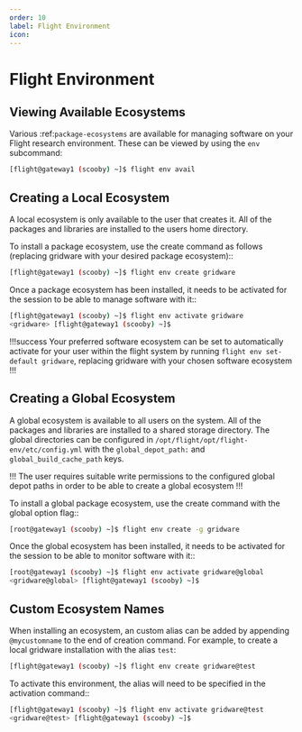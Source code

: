 ```yaml
---
order: 10
label: Flight Environment
icon: 
---
```



# Flight Environment


## Viewing Available Ecosystems

Various :ref:`package-ecosystems` are available for managing software on your Flight research environment. These can be viewed by using the `env` subcommand:

```bash
[flight@gateway1 (scooby) ~]$ flight env avail
```

## Creating a Local Ecosystem

A local ecosystem is only available to the user that creates it. All of the packages and libraries are installed to the users home directory.

To install a package ecosystem, use the create command as follows (replacing gridware with your desired package ecosystem)::

```bash
[flight@gateway1 (scooby) ~]$ flight env create gridware
```

Once a package ecosystem has been installed, it needs to be activated for the session to be able to manage software with it::

```bash
[flight@gateway1 (scooby) ~]$ flight env activate gridware
<gridware> [flight@gateway1 (scooby) ~]$
```
!!!success
Your preferred software ecosystem can be set to automatically activate for your user within the flight system by running `flight env set-default gridware`, replacing gridware with your chosen software ecosystem
!!!

## Creating a Global Ecosystem

A global ecosystem is available to all users on the system. All of the packages and libraries are installed to a shared storage directory. The global directories can be configured in ``/opt/flight/opt/flight-env/etc/config.yml`` with the `global_depot_path:` and ``global_build_cache_path`` keys.

!!!
The user requires suitable write permissions to the configured global depot paths in order to be able to create a global ecosystem
!!!

To install a global package ecosystem, use the create command with the global option flag::

```bash
[root@gateway1 (scooby) ~]$ flight env create -g gridware
```

Once the global ecosystem has been installed, it needs to be activated for the session to be able to monitor software with it::

```bash
[root@gateway1 (scooby) ~]$ flight env activate gridware@global
<gridware@global> [flight@gateway1 (scooby) ~]$
```

## Custom Ecosystem Names


When installing an ecosystem, an custom alias can be added by appending ``@mycustomname`` to the end of creation command. For example, to create a local gridware installation with the alias `test`:

```bash
[flight@gateway1 (scooby) ~]$ flight env create gridware@test
```

To activate this environment, the alias will need to be specified in the activation command::

```bash
[flight@gateway1 (scooby) ~]$ flight env activate gridware@test
<gridware@test> [flight@gateway1 (scooby) ~]$
```

